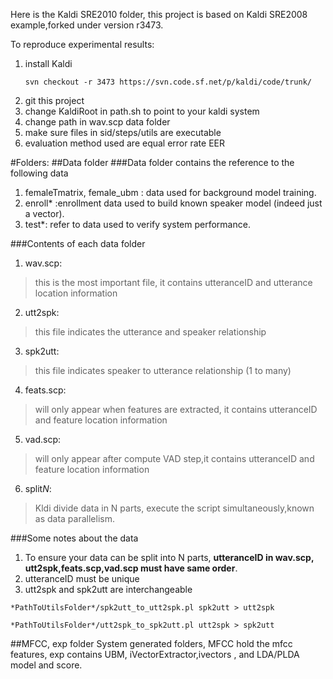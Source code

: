 Here is the Kaldi SRE2010 folder, this project is based on Kaldi SRE2008 example,forked under version r3473.




To reproduce experimental results:



1. install Kaldi 	
	```
	svn checkout -r 3473 https://svn.code.sf.net/p/kaldi/code/trunk/
	```
2. git this project
2. change KaldiRoot in path.sh to point to your kaldi system
3. change path in wav.scp data folder
4. make sure files in sid/steps/utils are executable
5. evaluation method used are equal error rate EER



#Folders:
##Data folder
###Data folder contains the reference to the following data
1. femaleTmatrix, female_ubm : data used for background model training.
2. enroll* :enrollment data used to build known speaker model (indeed just a vector).
3. test*:  refer to data used to verify system performance.

###Contents of each data folder
1. wav.scp: 
>this is the most important file, it contains utteranceID and utterance location information
2. utt2spk:
>this file indicates the utterance and speaker relationship
3. spk2utt:
>this file indicates speaker to utterance relationship (1 to many)
4. feats.scp:
>will only appear when features are extracted, it contains utteranceID and feature location information
5. vad.scp:
>will only appear after compute VAD step,it contains utteranceID and feature location information
6. split*N*:
>Kldi divide data in N parts, execute the script simultaneously,known as data parallelism. 

###Some notes about the data
1. To ensure your data can be split into N parts, **utteranceID in wav.scp, utt2spk,feats.scp,vad.scp must have same order**.
2. utteranceID must be unique
3. utt2spk and spk2utt are interchangeable 
```
*PathToUtilsFolder*/spk2utt_to_utt2spk.pl spk2utt > utt2spk

*PathToUtilsFolder*/utt2spk_to_spk2utt.pl utt2spk > spk2utt
```
##MFCC, exp folder
System generated folders, 
MFCC hold the mfcc features, 
exp contains UBM, iVectorExtractor,ivectors , and LDA/PLDA model and score.
